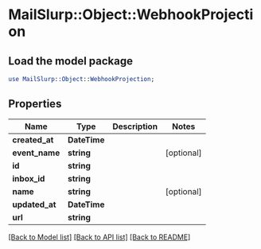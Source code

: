 # MailSlurp::Object::WebhookProjection

## Load the model package
```perl
use MailSlurp::Object::WebhookProjection;
```

## Properties
Name | Type | Description | Notes
------------ | ------------- | ------------- | -------------
**created_at** | **DateTime** |  | 
**event_name** | **string** |  | [optional] 
**id** | **string** |  | 
**inbox_id** | **string** |  | 
**name** | **string** |  | [optional] 
**updated_at** | **DateTime** |  | 
**url** | **string** |  | 

[[Back to Model list]](../README#documentation-for-models) [[Back to API list]](../README#documentation-for-api-endpoints) [[Back to README]](../README)


